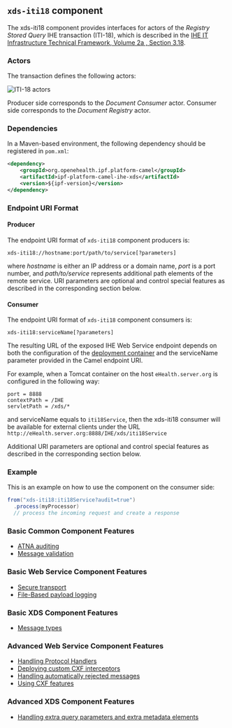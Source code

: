 
## `xds-iti18` component

The xds-iti18 component provides interfaces for actors of the *Registry Stored Query* IHE transaction (ITI-18),
which is described in the [IHE IT Infrastructure Technical Framework, Volume 2a , Section 3.18](http://ihe.net/uploadedFiles/Documents/ITI/IHE_ITI_TF_Vol2a.pdf).

### Actors

The transaction defines the following actors:

![ITI-18 actors](images/iti18.png)

Producer side corresponds to the *Document Consumer* actor.
Consumer side corresponds to the *Document Registry* actor.

### Dependencies

In a Maven-based environment, the following dependency should be registered in `pom.xml`:

```xml
<dependency>
    <groupId>org.openehealth.ipf.platform-camel</groupId>
    <artifactId>ipf-platform-camel-ihe-xds</artifactId>
    <version>${ipf-version}</version>
</dependency>
```

### Endpoint URI Format

#### Producer

The endpoint URI format of `xds-iti18` component producers is:

```
xds-iti18://hostname:port/path/to/service[?parameters]
```

where *hostname* is either an IP address or a domain name, *port* is a port number, and *path/to/service*
represents additional path elements of the remote service.
URI parameters are optional and control special features as described in the corresponding section below.

#### Consumer

The endpoint URI format of `xds-iti18` component consumers is:

```
xds-iti18:serviceName[?parameters]
```

The resulting URL of the exposed IHE Web Service endpoint depends on both the configuration of the [deployment container]
and the serviceName parameter provided in the Camel endpoint URI.

For example, when a Tomcat container on the host `eHealth.server.org` is configured in the following way:

```
port = 8888
contextPath = /IHE
servletPath = /xds/*
```

and serviceName equals to `iti18Service`, then the xds-iti18 consumer will be available for external clients under the URL
`http://eHealth.server.org:8888/IHE/xds/iti18Service`

Additional URI parameters are optional and control special features as described in the corresponding section below.


### Example

This is an example on how to use the component on the consumer side:

```java
from("xds-iti18:iti18Service?audit=true")
  .process(myProcessor)
  // process the incoming request and create a response
```


### Basic Common Component Features

* [ATNA auditing]
* [Message validation]

### Basic Web Service Component Features

* [Secure transport]
* [File-Based payload logging]

### Basic XDS Component Features

* [Message types]

### Advanced Web Service Component Features

* [Handling Protocol Handlers]
* [Deploying custom CXF interceptors]
* [Handling automatically rejected messages]
* [Using CXF features]

### Advanced XDS Component Features

* [Handling extra query parameters and extra metadata elements]


[ATNA auditing]: ../atna.html
[Message validation]: ../messageValidation.html

[deployment container]: ../ws/deployment.html
[Secure Transport]: ../ws/secureTransport.html
[File-Based payload logging]: ../ws/payloadLogging.html

[Message types]: messageTypes.html
[Handling extra query parameters and extra metadata elements]: handlingExtra.html

[Handling Protocol Handlers]: ../ws/protocolHeaders.html
[Deploying custom CXF interceptors]: ../ws/customInterceptors.html
[Handling automatically rejected messages]: ../handlingRejected.html
[Using CXF features]: ../ws/cxfFeatures.html




